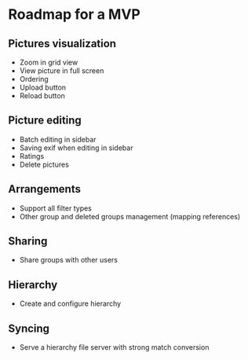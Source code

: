 # Roadmap for a MVP

## Pictures visualization

- Zoom in grid view
- View picture in full screen
- Ordering
- Upload button
- Reload button

## Picture editing

- Batch editing in sidebar
- Saving exif when editing in sidebar
- Ratings
- Delete pictures

## Arrangements

- Support all filter types
- Other group and deleted groups management (mapping references)

## Sharing

- Share groups with other users

## Hierarchy

- Create and configure hierarchy

## Syncing

- Serve a hierarchy file server with strong match conversion
